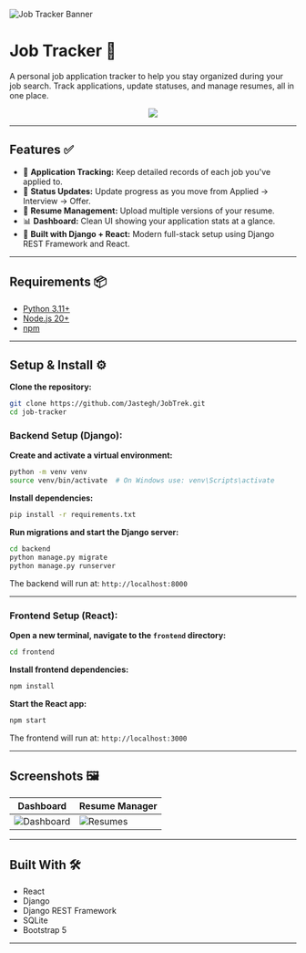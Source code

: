 ![Job Tracker Banner](https://user-images.githubusercontent.com/your-banner-here.png)

# Job Tracker 🧭

A personal job application tracker to help you stay organized during your job search. Track applications, update statuses, and manage resumes, all in one place.

<p align="center">
  <img src="https://github.com/user-attachments/assets/73f98d13-3e71-4109-a4c2-9e36292cddf3"/>
</p>

---

## Features ✅

- 📂 **Application Tracking:** Keep detailed records of each job you've applied to.
- 🧠 **Status Updates:** Update progress as you move from Applied → Interview → Offer.
- 📁 **Resume Management:** Upload multiple versions of your resume.
- 📊 **Dashboard:** Clean UI showing your application stats at a glance.
- 🧭 **Built with Django + React:** Modern full-stack setup using Django REST Framework and React.

---

## Requirements 📦

- [Python 3.11+](https://www.python.org/downloads/)
- [Node.js 20+](https://nodejs.org/)
- [npm](https://www.npmjs.com/)

---

## Setup & Install ⚙️

**Clone the repository:**

```bash
git clone https://github.com/Jastegh/JobTrek.git
cd job-tracker
```

### Backend Setup (Django):

**Create and activate a virtual environment:**

```bash
python -m venv venv
source venv/bin/activate  # On Windows use: venv\Scripts\activate
```

**Install dependencies:**

```bash
pip install -r requirements.txt
```

**Run migrations and start the Django server:**

```bash
cd backend
python manage.py migrate
python manage.py runserver
```

The backend will run at: `http://localhost:8000`

---

### Frontend Setup (React):

**Open a new terminal, navigate to the `frontend` directory:**

```bash
cd frontend
```

**Install frontend dependencies:**

```bash
npm install
```

**Start the React app:**

```bash
npm start
```

The frontend will run at: `http://localhost:3000`

---

## Screenshots 🖼️

| Dashboard | Resume Manager |
|----------|----------------|
| ![Dashboard](https://user-images.githubusercontent.com/your-dashboard-thumb.png) | ![Resumes](https://user-images.githubusercontent.com/your-resume-thumb.png) |

---

## Built With 🛠️

- React
- Django
- Django REST Framework
- SQLite
- Bootstrap 5

---
